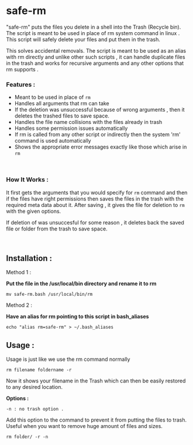 # safe-rm
"safe-rm" puts the files you delete in a shell into the Trash (Recycle bin). The script is meant to be used in place of rm system command in linux . This script will safely delete your files and put them in the trash.

This solves accidental removals. The script is meant to be used as an alias with rm directly and unlike other such scripts , it can handle duplicate files in the trash and works for recursive arguments and any other options that rm supports . 

### Features :
+ Meant to be used in place of `rm`
+ Handles all arguments that rm can take
+ If the deletion was unsuccessful because of wrong arguments , then it deletes the trashed files to save space.
+ Handles the file name collisions with the files already in trash
+ Handles some permission issues automatically
+ If rm is called from any other script or indirectly then the system 'rm' command is used automatically
+ Shows the appropriate error messages exactly like those which arise in `rm` 


<br>


### How It Works :
It first gets the arguments that you would specify for `rm` command and then if the files have right permissions then saves the files in the trash with the required meta data about it. After saving , it gives the file for deletion to `rm` with the given options.

If deletion of was unsuccesful for some reason , it deletes back the saved file or folder from the trash to save space.   



<br>

## Installation :

Method 1 :

**Put the file in the /usr/local/bin directory and rename it to rm**

```
mv safe-rm.bash /usr/local/bin/rm
```

Method 2 :

**Have an alias for rm pointing to this script in bash_aliases**
```
echo "alias rm=safe-rm" > ~/.bash_aliases
```


## Usage :

Usage is just like we use the rm command normally

```
rm filename foldername -r
```
Now it shows your filename in the Trash which can then be easily restored to any desired location.


**Options :**

```
-n : no trash option .
```
Add this option to the command to prevent it from putting the files to trash. Useful when you want to remove huge amount of files and sizes.

```
rm folder/ -r -n
```
